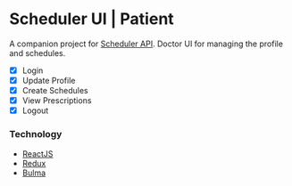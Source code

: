 Scheduler UI | Patient
=======================

A companion project for [Scheduler API][1]. 
Doctor UI for managing the profile and schedules.

 - [x] Login
 - [x] Update Profile
 - [x] Create Schedules
 - [x] View Prescriptions
 - [x] Logout

### Technology

 - [ReactJS][react]
 - [Redux][redux]
 - [Bulma][bulma]























[1]: https://github.com/saumya/NodeOrmApi_104

[react]: https://reactjs.org
[redux]: https://redux.js.org/
[bulma]: https://bulma.io/
